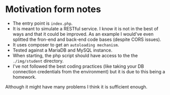 # Motivation form notes

- The entry point is `index.php`.
- It is meant to simulate a RESTful service. I know it is not in the best of ways and that it could be improved. As an example I would've even splitted the fron-end and back-end code bases (despite CORS issues).
- It uses composer to get an `autoloading mechanism`.
- Tested against a MariaDB and MySQL instance.
- When starting, the php script should have access to the the `./img/student` directory.
- I've not followed the best coding practices (like taking your DB connection credentials from the environment) but it is due to this being a homework.

Although it might have many problems I think it is sufficient enough.